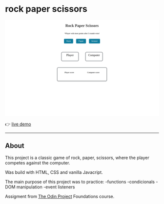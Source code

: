# rock paper scissors


![](rock-paper-scissors-screenshot.png "")


:point_right: [live demo](https://cmfernandes.github.io/rock_paper_scissor/) 

---


## About

This project is a classic game of rock, paper, scissors, where the player competes against the computer.

Was build with HTML, CSS and vanilla Javacript.

The main purpose of this project was to practice:
-functions
-condicionals
-DOM manipulation
-event listeners

Assigment from [The Odin Project](https://www.theodinproject.com/lessons/foundations-rock-paper-scissors) Foundations course. 